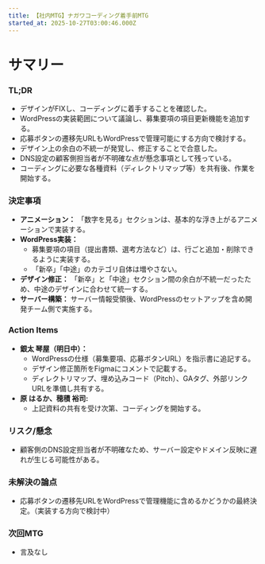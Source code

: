 ```yaml
---
title: 【社内MTG】ナガワコーディング着手前MTG
started_at: 2025-10-27T03:00:46.000Z
---
```


# サマリー

### TL;DR
- デザインがFIXし、コーディングに着手することを確認した。
- WordPressの実装範囲について議論し、募集要項の項目更新機能を追加する。
- 応募ボタンの遷移先URLもWordPressで管理可能にする方向で検討する。
- デザイン上の余白の不統一が発覚し、修正することで合意した。
- DNS設定の顧客側担当者が不明確な点が懸念事項として残っている。
- コーディングに必要な各種資料（ディレクトリマップ等）を共有後、作業を開始する。

### 決定事項
- **アニメーション：** 「数字を見る」セクションは、基本的な浮き上がるアニメーションで実装する。
- **WordPress実装：**
    - 募集要項の項目（提出書類、選考方法など）は、行ごと追加・削除できるように実装する。
    - 「新卒」「中途」のカテゴリ自体は増やさない。
- **デザイン修正：** 「新卒」と「中途」セクション間の余白が不統一だったため、中途のデザインに合わせて統一する。
- **サーバー構築：** サーバー情報受領後、WordPressのセットアップを含め開発チーム側で実施する。

### Action Items
- **銀太 琴屋（明日中）：**
    - WordPressの仕様（募集要項、応募ボタンURL）を指示書に追記する。
    - デザイン修正箇所をFigmaにコメントで記載する。
    - ディレクトリマップ、埋め込みコード（Pitch）、GAタグ、外部リンクURLを準備し共有する。
- **原 はるか、穂積 裕司:**
    - 上記資料の共有を受け次第、コーディングを開始する。

### リスク/懸念
- 顧客側のDNS設定担当者が不明確なため、サーバー設定やドメイン反映に遅れが生じる可能性がある。

### 未解決の論点
- 応募ボタンの遷移先URLをWordPressで管理機能に含めるかどうかの最終決定。（実装する方向で検討中）

### 次回MTG
- 言及なし